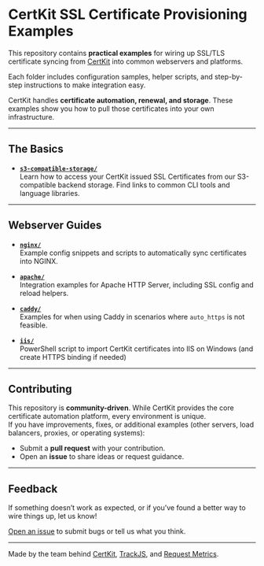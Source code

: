 # CertKit SSL Certificate Provisioning Examples

This repository contains **practical examples** for wiring up SSL/TLS certificate syncing from [CertKit](https://www.certkit.io) into common webservers and platforms.  

Each folder includes configuration samples, helper scripts, and step-by-step instructions to make integration easy.

CertKit handles **certificate automation, renewal, and storage**. These examples show you how to pull those certificates into your own infrastructure.

---
## The Basics

- **[`s3-compatible-storage/`](./s3-compatible-storage/)**  
  Learn how to access your CertKit issued SSL Certificates from our S3-compatible backend storage.  Find links to common CLI tools and language libraries.

---

## Webserver Guides

- **[`nginx/`](./nginx/)**  
  Example config snippets and scripts to automatically sync certificates into NGINX.

- **[`apache/`](./apache/)**  
  Integration examples for Apache HTTP Server, including SSL config and reload helpers.

- **[`caddy/`](./caddy/)**  
  Examples for when using Caddy in scenarios where `auto_https` is not feasible.

- **[`iis/`](./iis/)**  
  PowerShell script to import CertKit certificates into IIS on Windows (and create HTTPS binding if needed)

---

## Contributing

This repository is **community-driven**. While CertKit provides the core certificate automation platform, every environment is unique.  
If you have improvements, fixes, or additional examples (other servers, load balancers, proxies, or operating systems):

- Submit a **pull request** with your contribution.
- Open an **issue** to share ideas or request guidance.

---

## Feedback

If something doesn’t work as expected, or if you’ve found a better way to wire things up, let us know!  

[Open an issue](../../issues) to submit bugs or tell us what you think.

---

Made by the team behind [CertKit](https://certkit.io), [TrackJS](https://trackjs.com), and [Request Metrics](https://requestmetrics.com).
